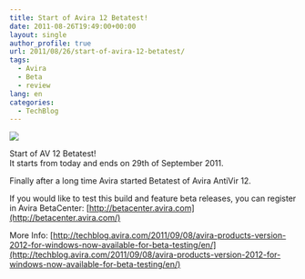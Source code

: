 ```yaml
---
title: Start of Avira 12 Betatest!
date: 2011-08-26T19:49:00+00:00
layout: single
author_profile: true
url: 2011/08/26/start-of-avira-12-betatest/
tags:
  - Avira
  - Beta
  - review
lang: en
categories: 
  - TechBlog
---
```

![](/images/2011/08/avira_logo_red_rgb.jpg)

Start of AV 12 Betatest!  
It starts from today and ends on 29th of September 2011.

Finally after a long time Avira started Betatest of Avira AntiVir 12.

If you would like to test this build and feature beta releases, you can register in Avira BetaCenter: [http://betacenter.avira.com](http://betacenter.avira.com/)

More Info: [http://techblog.avira.com/2011/09/08/avira-products-version-2012-for-windows-now-available-for-beta-testing/en/](http://techblog.avira.com/2011/09/08/avira-products-version-2012-for-windows-now-available-for-beta-testing/en/)